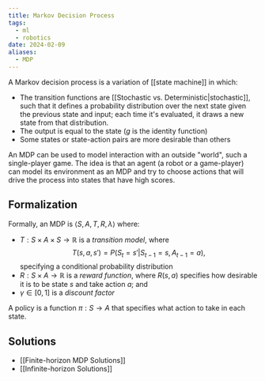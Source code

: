 ```yaml
---
title: Markov Decision Process
tags:
  - ml
  - robotics
date: 2024-02-09
aliases:
  - MDP
---
```

A Markov decision process is a variation of [[state machine]] in which:
- The transition functions are [[Stochastic vs. Deterministic|stochastic]], such that it defines a probability distribution over the next state given the previous state and input; each time it's evaluated, it draws a new state from that distribution.
- The output is equal to the state ($g$ is the identity function)
- Some states or state-action pairs are more desirable than others

An MDP can be used to model interaction with an outside "world", such a single-player game. The idea is that an agent (a robot or a game-player) can model its environment as an MDP and try to choose actions that will drive the process into states that have high scores.

## Formalization
Formally, an MDP is $\langle S,A,T, R, \lambda \rangle$ where:
- $T: S \times A \times S \to \mathbb{R}$ is a *transition model*, where
$$
T(s,a,s')=P(S_{t}=s' | S_{t-1}=s, A_{t-1}=a) ,
$$
	specifying a conditional probability distribution
- $R:S\times A \to \mathbb{R}$ is a *reward function*, where $R(s,a)$ specifies how desirable it is to be state $s$ and take action $a$; and
- $\gamma \in [0,1]$ is a *discount factor*

A policy is a function $\pi:S \to A$ that specifies what action to take in each state.

## Solutions
- [[Finite-horizon MDP Solutions]]
- [[Infinite-horizon Solutions]]